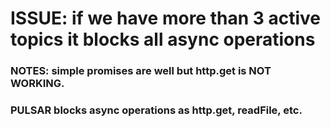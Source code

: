 # ISSUE: if we have more than 3 active topics it blocks all async operations
### NOTES: simple promises are well but http.get is NOT WORKING. 
### PULSAR blocks async operations as http.get, readFile, etc.